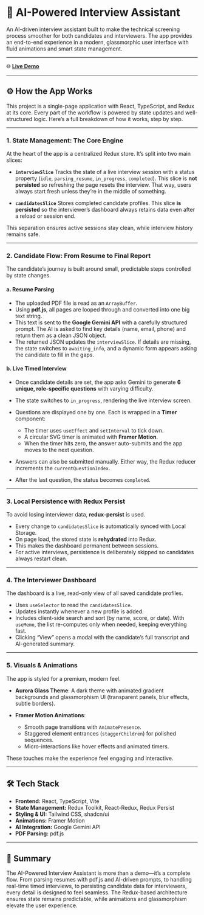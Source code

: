 # 🤖 AI-Powered Interview Assistant

An AI-driven interview assistant built to make the technical screening process smoother for both candidates and interviewers. The app provides an end-to-end experience in a modern, glassmorphic user interface with fluid animations and smart state management.

---



🌐 **[Live Demo](https://ai-interview-assiatant.vercel.app/)**

---

## ⚙️ How the App Works

This project is a single-page application with React, TypeScript, and Redux at its core. Every part of the workflow is powered by state updates and well-structured logic. Here’s a full breakdown of how it works, step by step.

---

### 1. State Management: The Core Engine

At the heart of the app is a centralized Redux store. It’s split into two main slices:

* **`interviewSlice`**
  Tracks the state of a live interview session with a status property (`idle`, `parsing_resume`, `in_progress`, `completed`).
  This slice is **not persisted** so refreshing the page resets the interview. That way, users always start fresh unless they’re in the middle of something.

* **`candidatesSlice`**
  Stores completed candidate profiles.
  This slice **is persisted** so the interviewer’s dashboard always retains data even after a reload or session end.

This separation ensures active sessions stay clean, while interview history remains safe.

---

### 2. Candidate Flow: From Resume to Final Report

The candidate’s journey is built around small, predictable steps controlled by state changes.

#### a. Resume Parsing

* The uploaded PDF file is read as an `ArrayBuffer`.
* Using **pdf.js**, all pages are looped through and converted into one big text string.
* This text is sent to the **Google Gemini API** with a carefully structured prompt. The AI is asked to find key details (name, email, phone) and return them as a clean JSON object.
* The returned JSON updates the `interviewSlice`. If details are missing, the state switches to `awaiting_info`, and a dynamic form appears asking the candidate to fill in the gaps.

#### b. Live Timed Interview

* Once candidate details are set, the app asks Gemini to generate **6 unique, role-specific questions** with varying difficulty.
* The state switches to `in_progress`, rendering the live interview screen.
* Questions are displayed one by one. Each is wrapped in a **Timer** component:

  * The timer uses `useEffect` and `setInterval` to tick down.
  * A circular SVG timer is animated with **Framer Motion**.
  * When the timer hits zero, the answer auto-submits and the app moves to the next question.
* Answers can also be submitted manually. Either way, the Redux reducer increments the `currentQuestionIndex`.
* After the last question, the status becomes `completed`.

---

### 3. Local Persistence with Redux Persist

To avoid losing interviewer data, **redux-persist** is used.

* Every change to `candidatesSlice` is automatically synced with Local Storage.
* On page load, the stored state is **rehydrated** into Redux.
* This makes the dashboard permanent between sessions.
* For active interviews, persistence is deliberately skipped so candidates always restart clean.

---

### 4. The Interviewer Dashboard

The dashboard is a live, read-only view of all saved candidate profiles.

* Uses `useSelector` to read the `candidatesSlice`.
* Updates instantly whenever a new profile is added.
* Includes client-side search and sort (by name, score, or date). With `useMemo`, the list re-computes only when needed, keeping everything fast.
* Clicking “View” opens a modal with the candidate’s full transcript and AI-generated summary.

---

### 5. Visuals & Animations

The app is styled for a premium, modern feel.

* **Aurora Glass Theme**: A dark theme with animated gradient backgrounds and glassmorphism UI (transparent panels, blur effects, subtle borders).
* **Framer Motion Animations**:

  * Smooth page transitions with `AnimatePresence`.
  * Staggered element entrances (`staggerChildren`) for polished sequences.
  * Micro-interactions like hover effects and animated timers.

These touches make the experience feel engaging and interactive.

---

## 🛠️ Tech Stack

* **Frontend:** React, TypeScript, Vite
* **State Management:** Redux Toolkit, React-Redux, Redux Persist
* **Styling & UI:** Tailwind CSS, shadcn/ui
* **Animations:** Framer Motion
* **AI Integration:** Google Gemini API
* **PDF Parsing:** pdf.js

---

## 📖 Summary

The AI-Powered Interview Assistant is more than a demo—it’s a complete flow. From parsing resumes with pdf.js and AI-driven prompts, to handling real-time timed interviews, to persisting candidate data for interviewers, every detail is designed to feel seamless. The Redux-based architecture ensures state remains predictable, while animations and glassmorphism elevate the user experience.
